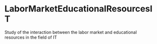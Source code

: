 # LaborMarketEducationalResourcesIT
Study of the interaction between the labor market and educational resources in the field of IT
